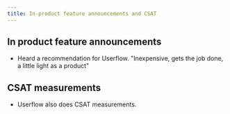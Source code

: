 ```yaml
---
title: In-product feature announcements and CSAT
---
```


## In product feature announcements

* Heard a recommendation for Userflow. "Inexpensive, gets the job done, a little light as a product"

## CSAT measurements

* Userflow also does CSAT measurements.